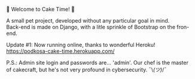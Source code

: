 🎂 Welcome to Cake Time! 🎂  
  
A small pet project, developed without any particular goal in mind.  
Back-end is made on Django, with a litle sprinkle of Bootstrap on the fron-end.  
  
Update #1: Now running online, thanks to wonderful Heroku!
https://podkosa-cake-time.herokuapp.com/
  
P.S.: Admin site login and passwords are... 'admin'. Our chef is the master of cakecraft, but he's not very profound in cybersecurity. ¯\\_(ツ)_/¯  